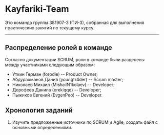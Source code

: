 # Kayfariki-Team
 Это команда группы 381907-3 (ПИ-3), собранная для выполнения практических занятий по текущему курсу.

 ***

## Распределение ролей в команде
Согласно документации SCRUM, роли в команде были разделены между участниками следующим образом:
* Уткин Герман (forodie) -- Product Owner;
* Абдурахманов Данил (youngtr4der) -- Scrum master;
* Николаев Михаил (MishailN1kolaev) -- Developer;
* Дорофеев Данила (orekiqqe) -- Developer;
* Пыжиков Евгений (EvgenPeo) -- Developer.

## Хронология заданий
1. Изучить предложенные источники по SCRUM и Agile, создать файл с основными определениями.